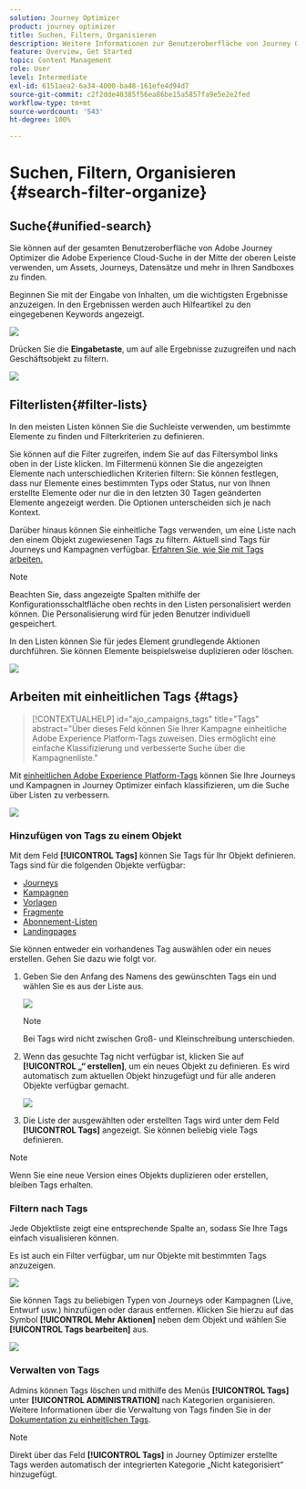 ```yaml
---
solution: Journey Optimizer
product: journey optimizer
title: Suchen, Filtern, Organisieren
description: Weitere Informationen zur Benutzeroberfläche von Journey Optimizer
feature: Overview, Get Started
topic: Content Management
role: User
level: Intermediate
exl-id: 6151aea2-6a34-4000-ba48-161efe4d94d7
source-git-commit: c2f2dde40385f56ea86be15a5857fa9e5e2e2fed
workflow-type: tm+mt
source-wordcount: '543'
ht-degree: 100%

---
```


# Suchen, Filtern, Organisieren {#search-filter-organize}

## Suche{#unified-search}

Sie können auf der gesamten Benutzeroberfläche von Adobe Journey Optimizer die Adobe Experience Cloud-Suche in der Mitte der oberen Leiste verwenden, um Assets, Journeys, Datensätze und mehr in Ihren Sandboxes zu finden.

Beginnen Sie mit der Eingabe von Inhalten, um die wichtigsten Ergebnisse anzuzeigen. In den Ergebnissen werden auch Hilfeartikel zu den eingegebenen Keywords angezeigt.

![](assets/unified-search.png)

Drücken Sie die **Eingabetaste**, um auf alle Ergebnisse zuzugreifen und nach Geschäftsobjekt zu filtern.

![](assets/search-and-filter.png)

## Filterlisten{#filter-lists}

In den meisten Listen können Sie die Suchleiste verwenden, um bestimmte Elemente zu finden und Filterkriterien zu definieren.

Sie können auf die Filter zugreifen, indem Sie auf das Filtersymbol links oben in der Liste klicken. Im Filtermenü können Sie die angezeigten Elemente nach unterschiedlichen Kriterien filtern: Sie können festlegen, dass nur Elemente eines bestimmten Typs oder Status, nur von Ihnen erstellte Elemente oder nur die in den letzten 30 Tagen geänderten Elemente angezeigt werden. Die Optionen unterscheiden sich je nach Kontext.

Darüber hinaus können Sie einheitliche Tags verwenden, um eine Liste nach den einem Objekt zugewiesenen Tags zu filtern. Aktuell sind Tags für Journeys und Kampagnen verfügbar. [Erfahren Sie, wie Sie mit Tags arbeiten.](#tags)

>[!NOTE]
>
>Beachten Sie, dass angezeigte Spalten mithilfe der Konfigurationsschaltfläche oben rechts in den Listen personalisiert werden können. Die Personalisierung wird für jeden Benutzer individuell gespeichert.

In den Listen können Sie für jedes Element grundlegende Aktionen durchführen. Sie können Elemente beispielsweise duplizieren oder löschen.

![](assets/journey4.png)

## Arbeiten mit einheitlichen Tags {#tags}

>[!CONTEXTUALHELP]
>id="ajo_campaigns_tags"
>title="Tags"
>abstract="Über dieses Feld können Sie Ihrer Kampagne einheitliche Adobe Experience Platform-Tags zuweisen. Dies ermöglicht eine einfache Klassifizierung und verbesserte Suche über die Kampagnenliste."

Mit [einheitlichen Adobe Experience Platform-Tags](https://experienceleague.adobe.com/docs/experience-platform/administrative-tags/overview.html?lang=de) können Sie Ihre Journeys und Kampagnen in Journey Optimizer einfach klassifizieren, um die Suche über Listen zu verbessern.

![](../rn/assets/do-not-localize/campaigns-tag.gif)


### Hinzufügen von Tags zu einem Objekt

Mit dem Feld **[!UICONTROL Tags]** können Sie Tags für Ihr Objekt definieren. Tags sind für die folgenden Objekte verfügbar:

* [Journeys](../building-journeys/journey-gs.md#change-properties)
* [Kampagnen](../campaigns/create-campaign.md#create)
* [Vorlagen](../content-management/content-templates.md)
* [Fragmente](../content-management/fragments.md)
* [Abonnement-Listen](../landing-pages/subscription-list.md)
* [Landingpages](../landing-pages/create-lp.md)

Sie können entweder ein vorhandenes Tag auswählen oder ein neues erstellen. Gehen Sie dazu wie folgt vor.

1. Geben Sie den Anfang des Namens des gewünschten Tags ein und wählen Sie es aus der Liste aus.

   ![](assets/tags1.png)

   >[!NOTE]
   >
   > Bei Tags wird nicht zwischen Groß- und Kleinschreibung unterschieden.

1. Wenn das gesuchte Tag nicht verfügbar ist, klicken Sie auf **[!UICONTROL „“ erstellen]**, um ein neues Objekt zu definieren. Es wird automatisch zum aktuellen Objekt hinzugefügt und für alle anderen Objekte verfügbar gemacht.

   ![](assets/tags4.png)

1. Die Liste der ausgewählten oder erstellten Tags wird unter dem Feld **[!UICONTROL Tags]** angezeigt. Sie können beliebig viele Tags definieren.

>[!NOTE]
> 
> Wenn Sie eine neue Version eines Objekts duplizieren oder erstellen, bleiben Tags erhalten.

### Filtern nach Tags

Jede Objektliste zeigt eine entsprechende Spalte an, sodass Sie Ihre Tags einfach visualisieren können.

Es ist auch ein Filter verfügbar, um nur Objekte mit bestimmten Tags anzuzeigen.

![](assets/tags2.png)

Sie können Tags zu beliebigen Typen von Journeys oder Kampagnen (Live, Entwurf usw.) hinzufügen oder daraus entfernen. Klicken Sie hierzu auf das Symbol **[!UICONTROL Mehr Aktionen]** neben dem Objekt und wählen Sie **[!UICONTROL Tags bearbeiten]** aus.

![](assets/tags3.png)

### Verwalten von Tags

Admins können Tags löschen und mithilfe des Menüs **[!UICONTROL Tags]** unter **[!UICONTROL ADMINISTRATION]** nach Kategorien organisieren. Weitere Informationen über die Verwaltung von Tags finden Sie in der [Dokumentation zu einheitlichen Tags](https://experienceleague.adobe.com/docs/experience-platform/administrative-tags/ui/managing-tags.html?lang=de).

>[!NOTE]
>
> Direkt über das Feld **[!UICONTROL Tags]** in Journey Optimizer erstellte Tags werden automatisch der integrierten Kategorie „Nicht kategorisiert“ hinzugefügt.
